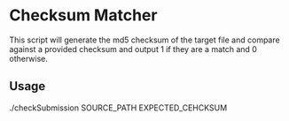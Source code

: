 # Checksum Matcher

This script will generate the md5 checksum of the target file and compare against a provided checksum and output 1 if they are a match and 0 otherwise.

## Usage

./checkSubmission SOURCE_PATH EXPECTED_CEHCKSUM
